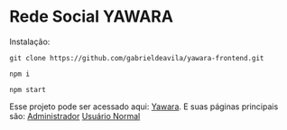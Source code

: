 # Rede Social YAWARA


Instalação:
```
git clone https://github.com/gabrieldeavila/yawara-frontend.git

npm i

npm start
```

Esse projeto pode ser acessado aqui: [Yawara](https://yawara-frontend.vercel.app/).
E suas páginas principais são:
[Administrador](http://localhost:3000/admin/account) 
[Usuário Normal](http://localhost:3000/account)
